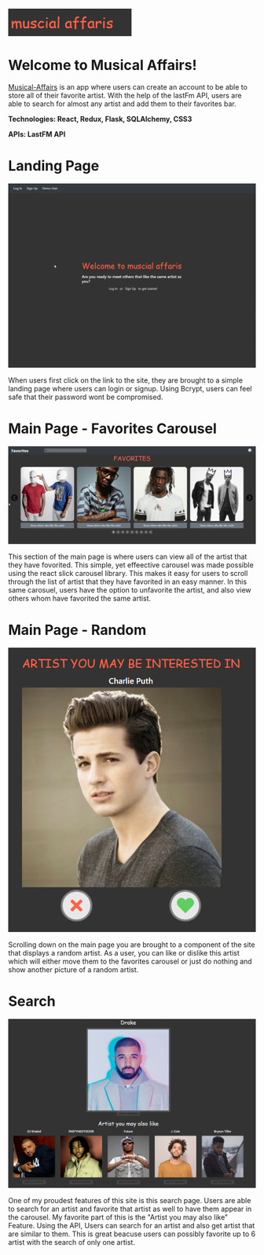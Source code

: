 ![musical affairs logo](https://github.com/montoya1256/musical-affairs/blob/main/WireFrames/musical-affairs.png?raw=true)

# Welcome to Musical Affairs!
[Musical-Affairs](https://musical-affairs.herokuapp.com/) is an app where users can create an account to be able to store all of their favorite artist. With the help of the lastFm API, users are able to search for almost any artist and add them to their favorites bar.

**Technologies: React, Redux, Flask, SQLAlchemy, CSS3**

**APIs: LastFM API**


# Landing Page
![Landing Page](https://github.com/montoya1256/musical-affairs/blob/main/WireFrames/Musical-Affairs-landing.png)

When users first click on the link to the site, they are brought to a simple landing page where users can login or signup. Using Bcrypt, users can feel safe that their password wont be compromised. 

# Main Page - Favorites Carousel
![favorites](https://github.com/montoya1256/musical-affairs/blob/main/WireFrames/Musical-Affairs-favorites.png)

This section of the main page is where users can view all of the artist that they have fovorited. This simple, yet effeective carousel was made possible using the react slick carousel library. This makes it easy for users to scroll through the list of artist that they have favorited in an easy manner. In this same carosuel, users have the option to unfavorite the artist, and also view others whom have favorited the same artist. 

# Main Page - Random
![Random](https://github.com/montoya1256/musical-affairs/blob/main/WireFrames/Musical-Affairs-random.png)

Scrolling down on the main page you are brought to a component of the site that displays a random artist. As a user, you can like or dislike this artist which will either move them to the favorites carousel or just do nothing and show another picture of a random artist. 

# Search
![Search Feature](https://github.com/montoya1256/musical-affairs/blob/main/WireFrames/musical-affairs-search.png)

One of my proudest features of this site is this search page. Users are able to search for an artist and favorite that artist as well to have them appear in the carousel. My favorite part of this is the "Artist you may also like" Feature. Using the API, Users can search for an artist and also get artist that are similar to them. This is great beacuse users can possibly favorite up to 6 artist with the search of only one artist. 
